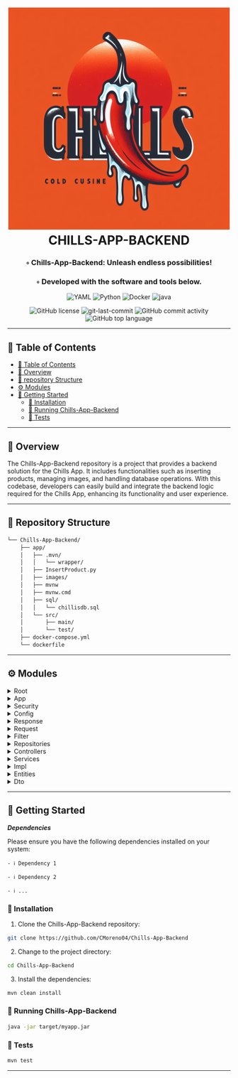 <div align="center">
<h1 align="center">
<img src="https://github.com/CMoreno04/Chills-App-Backend/blob/main/app/images/chills_cold.jpg" width="500"  />
<br>CHILLS-APP-BACKEND</h1>
<h3>◦ Chills-App-Backend: Unleash endless possibilities!</h3>
<h3>◦ Developed with the software and tools below.</h3>

<p align="center">
<img src="https://img.shields.io/badge/YAML-CB171E.svg?style=flat-square&logo=YAML&logoColor=white" alt="YAML" />
<img src="https://img.shields.io/badge/Python-3776AB.svg?style=flat-square&logo=Python&logoColor=white" alt="Python" />
<img src="https://img.shields.io/badge/Docker-2496ED.svg?style=flat-square&logo=Docker&logoColor=white" alt="Docker" />
<img src="https://img.shields.io/badge/java-%23ED8B00.svg?style=flat-square&logo=openjdk&logoColor=white" alt="java" />
</p>
<img src="https://img.shields.io/github/license/CMoreno04/Chills-App-Backend?style=flat-square&color=5D6D7E" alt="GitHub license" />
<img src="https://img.shields.io/github/last-commit/CMoreno04/Chills-App-Backend?style=flat-square&color=5D6D7E" alt="git-last-commit" />
<img src="https://img.shields.io/github/commit-activity/m/CMoreno04/Chills-App-Backend?style=flat-square&color=5D6D7E" alt="GitHub commit activity" />
<img src="https://img.shields.io/github/languages/top/CMoreno04/Chills-App-Backend?style=flat-square&color=5D6D7E" alt="GitHub top language" />
</div>

---

## 📖 Table of Contents
- [📖 Table of Contents](#-table-of-contents)
- [📍 Overview](#-overview)
- [📂 repository Structure](#-repository-structure)
- [⚙️ Modules](#modules)
- [🚀 Getting Started](#-getting-started)
    - [🔧 Installation](#-installation)
    - [🤖 Running Chills-App-Backend](#-running-Chills-App-Backend)
    - [🧪 Tests](#-tests)

---


## 📍 Overview

The Chills-App-Backend repository is a project that provides a backend solution for the Chills App. It includes functionalities such as inserting products, managing images, and handling database operations. With this codebase, developers can easily build and integrate the backend logic required for the Chills App, enhancing its functionality and user experience.

---

## 📂 Repository Structure

```sh
└── Chills-App-Backend/
    ├── app/
    │   ├── .mvn/
    │   │   └── wrapper/
    │   ├── InsertProduct.py
    │   ├── images/
    │   ├── mvnw
    │   ├── mvnw.cmd
    │   ├── sql/
    │   │   └── chillisdb.sql
    │   └── src/
    │       ├── main/
    │       └── test/
    ├── docker-compose.yml
    └── dockerfile

```

---


## ⚙️ Modules

<details closed><summary>Root</summary>

| File                                                                                               | Summary                                                                                                                                                                                                                                                                                                                                                                                                                                                                                                                                     |
| ---                                                                                                | ---                                                                                                                                                                                                                                                                                                                                                                                                                                                                                                                                         |
| [dockerfile](https://github.com/CMoreno04/Chills-App-Backend/blob/main/dockerfile)                 | Creates a Docker image for the Chills-App-Backend project. It uses an ARM-compatible base image with Maven and Java 17. The code sets the working directory, copies the pom.xml file to fetch dependencies, and then copies the src directory containing the source code. Maven is used to package the application without running tests. The code also exposes port 8081 and runs the built Spring Boot application using the packaged WAR file.                                                                                 |
| [docker-compose.yml](https://github.com/CMoreno04/Chills-App-Backend/blob/main/docker-compose.yml) | Defines a Docker Compose configuration file. It sets up multiple services, including the backend for a Chills Restaurant app, a MariaDB database, a React app, and an Nginx proxy. The Chills Restaurant backend service is configured with environment variables for the server, database, logging, and security settings. The MariaDB service is configured with a root password and a database. The React app is configured with an API URL. The Nginx proxy is configured with SSL certificates and a custom nginx.conf file. |

</details>

<details closed><summary>App</summary>

| File                                                                                                                                                      | Summary                                                                                                                                                                                                                                                                                                                                                                                                                                                                                                                                                                                                                              |
| ---                                                                                                                                                       | ---                                                                                                                                                                                                                                                                                                                                                                                                                                                                                                                                                                                                                                  |
| [mvnw.cmd](https://github.com/CMoreno04/Chills-App-Backend/blob/main/app/mvnw.cmd)                                                                        | A Windows batch script that starts the Apache Maven Wrapper, a tool that automatically downloads and configures the necessary Maven version for a project. It checks the presence and validity of the Java path, sets up the project base directory, downloads the Maven Wrapper if necessary, verifies its SHA-256 sum, and then runs Maven with the provided command line arguments. It also includes the option to execute pre and post scripts before and after the Maven Wrapper execution.                                                                                                                   |
| [mvnw](https://github.com/CMoreno04/Chills-App-Backend/blob/main/app/mvnw)                                                                                | A shell script that starts the Apache Maven Wrapper, which is a way to ensure that a specific version of Maven is used for a project, regardless of the version installed on the system. The script finds the project base directory, downloads the Maven wrapper if necessary, sets the Java and Maven environment variables, and then invokes the Maven wrapper to execute Maven commands with the specified arguments.                                                                                                                                                                                                |
| [InsertProduct.py](https://github.com/CMoreno04/Chills-App-Backend/blob/main/app/InsertProduct.py)                                                        | An implementation of a script called "InsertProduct.py" in the "Chills-App-Backend/app" directory. It utilizes the pymysql library to connect to a MySQL database called "chillisdb". The script inserts a list of products into the "MenuItem" table in the database. Each product has attributes such as name, price, description, imageUrl, and category. The script reads the image files specified in the "imageUrl" attribute and converts them into image blobs to be stored in the database. It then uses a bulk insert method to efficiently insert all the products into the database and commits the changes. |
| [AppApplicationTests.java](https://github.com/CMoreno04/Chills-App-Backend/blob/main/app/src/test/java/com/chillsrestaurant/app/AppApplicationTests.java) | A test class called "AppApplicationTests" located in the "app/src/test/java/com/chillsrestaurant/app" path. It uses the Spring Boot framework to test the application's context loading functionality. It is annotated with "@SpringBootTest" to indicate that it is a Spring Boot test. The "contextLoads" method is empty, indicating that it is a basic test to ensure that the application's context can be successfully loaded.                                                                                                                                                                                    |
| [ServletInitializer.java](https://github.com/CMoreno04/Chills-App-Backend/blob/main/app/src/main/java/com/chillsrestaurant/app/ServletInitializer.java)   | A Java class that extends SpringBootServletInitializer and overrides the configure() method. This class is responsible for configuring the Spring Boot application for deployment in a servlet container. It sets the main application class, AppApplication, as the source for the application.                                                                                                                                                                                                                                                                                                                         |
| [AppApplication.java](https://github.com/CMoreno04/Chills-App-Backend/blob/main/app/src/main/java/com/chillsrestaurant/app/AppApplication.java)           | Basic Spring Boot application starter class in Java. This is usually the entry point of a Spring Boot application, containing the `main` method that is required to run the application. The `@SpringBootApplication` annotation is a convenience annotation that adds:

- `@Configuration`: Tags the class as a source of bean definitions for the application context.
- `@EnableAutoConfiguration`: Tells Spring Boot to start adding beans based on classpath settings, other beans, and various property settings.
- `@ComponentScan`: Tells Spring to look for other components, configurations, and services in the `com.chillsrestaurant.app` package, allowing it to find controllers, services, etc.                                                                                                                                                                                                                                                                                                                                                                                                                                                                                                                                                                                                                     |

</details>

<details closed><summary>Security</summary>

| File                                                                                                                                                   | Summary                                                                                                                                                                             |
| ---                                                                                                                                                    | ---                                                                                                                                                                                 |
| [OpenApiConfig.java](https://github.com/CMoreno04/Chills-App-Backend/blob/main/app/src/main/java/com/chillsrestaurant/app/security/OpenApiConfig.java) |OpenApiConfig.java configures and provides an instance of OpenAPI for the Chills Restaurant API. It sets the title, version, and description for the API documentation. |

</details>

<details closed><summary>Config</summary>

| File                                                                                                                                                                          | Summary                                                                                                                                                                                                                                                                                                                                                           |
| ---                                                                                                                                                                           | ---                                                                                                                                                                                                                                                                                                                                                               |
| [SecurityConfiguration.java](https://github.com/CMoreno04/Chills-App-Backend/blob/main/app/src/main/java/com/chillsrestaurant/app/security/config/SecurityConfiguration.java) | Security Configuration for a Spring Boot application. It sets up various security features such as CSRF protection, CORS configuration, authorization rules, session management, and authentication providers. It also implements a JWT filter for authentication. Additionally, it defines a password encoder and an authentication manager. |

</details>

<details closed><summary>Response</summary>

| File                                                                                                                                                                                        | Summary                                                                                                                                                                                                                                                                                |
| ---                                                                                                                                                                                         | ---                                                                                                                                                                                                                                                                                    |
| [RegisteredResponse.java](https://github.com/CMoreno04/Chills-App-Backend/blob/main/app/src/main/java/com/chillsrestaurant/app/security/dao/response/RegisteredResponse.java)               | Java class that defines a response object for a security-related DAO operation in a Chills Restaurant application. The class has four annotations: @Data, @Builder, @NoArgsConstructor, and @AllArgsConstructor. It has a single field called "username" of type String. |
| [JwtAuthenticationResponse.java](https://github.com/CMoreno04/Chills-App-Backend/blob/main/app/src/main/java/com/chillsrestaurant/app/security/dao/response/JwtAuthenticationResponse.java) |  Class named "JwtAuthenticationResponse" that is meant to be a response object for JWT authentication. It has two properties: "token" and "role". The class is annotated with Lombok annotations for generating getters, setters, constructors, and builder methods. |

</details>

<details closed><summary>Request</summary>

| File                                                                                                                                                                               | Summary                                                                                                                                                                                                                                                                                                                                                                                                                                                             |
| ---                                                                                                                                                                                | ---                                                                                                                                                                                                                                                                                                                                                                                                                                                                 |
| [CustomerSigninRequest.java](https://github.com/CMoreno04/Chills-App-Backend/blob/main/app/src/main/java/com/chillsrestaurant/app/security/dao/request/CustomerSigninRequest.java) |  Java class called "CustomerSigninRequest" which extends another class called "SigninRequest". It represents a request for customer sign-in and includes a field for the username. The class uses Lombok annotations to automatically generate getters, setters, and constructor methods for the field.|
| [EmployeeSignUpRequest.java](https://github.com/CMoreno04/Chills-App-Backend/blob/main/app/src/main/java/com/chillsrestaurant/app/security/dao/request/EmployeeSignUpRequest.java) |  Java class named "EmployeeSignUpRequest" that extends another class called "SignUpRequest". It includes a data field called "employeeId" and utilizes Lombok annotations for generating getters, setters, equals, hashCode, and a default constructor. This class is used for representing a request object for employee sign-up functionality in a security-related DAO (Data Access Object) package of the Chills-App-Backend application. |
| [EmployeeSigninRequest.java](https://github.com/CMoreno04/Chills-App-Backend/blob/main/app/src/main/java/com/chillsrestaurant/app/security/dao/request/EmployeeSigninRequest.java) |  Java class named "EmployeeSigninRequest" which extends another class named "SigninRequest". It has a private field named "employeeId" and uses the Lombok library for generating getter, setter, constructor, and equals/hashCode methods. This class is located in a specific package within the "app/src/main/java/com/chillsrestaurant/app/security/dao/request" directory of a project named "Chills-App-Backend". |   
| [SignUpRequest.java](https://github.com/CMoreno04/Chills-App-Backend/blob/main/app/src/main/java/com/chillsrestaurant/app/security/dao/request/SignUpRequest.java)                 | Java class that defines a data transfer object (DTO) for a sign-up request. It contains properties for a user's first name, last name, email, password, and role. The class is annotated with Lombok annotations to automatically generate getters, setters, constructors, and other boilerplate code. This DTO is likely used for handling user registration in an application's security module.|

</details>

<details closed><summary>Filter</summary>

| File                                                                                                                                                                              | Summary                                                                                                                                                                                                                                                                                                                                                                                                                                                                            |
| ---                                                                                                                                                                               | ---                                                                                                                                                                                                                                                                                                                                                                                                                                                                                |
| [JwtAuthenticationFilter.java](https://github.com/CMoreno04/Chills-App-Backend/blob/main/app/src/main/java/com/chillsrestaurant/app/security/filter/JwtAuthenticationFilter.java) | Java class that represents a JWT (JSON Web Token) authentication filter. It is used to authenticate and authorize requests in a web application. The filter checks for a JWT in the request's "Authorization" header, extracts the user email from the token, and validates the token. If the token is valid, the filter sets the user's authentication details in the security context. It then allows the request to proceed to the next step in the filter chain. |

</details>

<details closed><summary>Repositories</summary>

| File                                                                                                                                                                 | Summary                                                                                                                                                                                                                                                                                                                                                                                                                                                                                      |
| ---                                                                                                                                                                  | ---                                                                                                                                                                                                                                                                                                                                                                                                                                                                                          |
| [CustomerRepository.java](https://github.com/CMoreno04/Chills-App-Backend/blob/main/app/src/main/java/com/chillsrestaurant/app/Repositories/CustomerRepository.java) | Java interface called CustomerRepository that extends the JpaRepository interface. It provides methods for accessing and manipulating Customer entities in a database. It includes methods for finding a customer by email, finding customer email by username, and performing other common CRUD operations on the Customer entity. The code also includes annotations for mapping the repository to the database and specifying SQL queries using the @Query annotation. |
| [EmployeeRepository.java](https://github.com/CMoreno04/Chills-App-Backend/blob/main/app/src/main/java/com/chillsrestaurant/app/Repositories/EmployeeRepository.java) | Java interface called EmployeeRepository that extends the JpaRepository interface. It provides methods for accessing and manipulating Employee entities in a database. It includes methods for finding a customer by email, finding customer email by username, and performing other common CRUD operations on the Employee entity. The code also includes annotations for mapping the repository to the database and specifying SQL queries using the @Query annotation.                                                                                                                                                                                                                                                                                                                                                                                                                                                                                    |
| [UserRepository.java](https://github.com/CMoreno04/Chills-App-Backend/blob/main/app/src/main/java/com/chillsrestaurant/app/Repositories/UserRepository.java)         | Repository interface in a Java project that uses Spring Data JPA. It extends the JpaRepository interface, which provides basic CRUD operations for the User entity. The interface declares a custom method "findByEmail", which allows finding a User entity by its email address. The UserRepository interface is also annotated with the @Repository annotation, indicating that it is a Spring-managed repository component.                                       |
| [MenuItemRepository.java](https://github.com/CMoreno04/Chills-App-Backend/blob/main/app/src/main/java/com/chillsrestaurant/app/Repositories/MenuItemRepository.java) | Repository interface named MenuItemRepository. It extends the JpaRepository interface, which is provided by the Spring Data JPA framework. This interface allows the application to perform CRUD operations (create, read, update, delete) on MenuItem objects stored in a database using Java Persistence API (JPA).                                                                                                                                                     |

</details>

<details closed><summary>Controllers</summary>

| File                                                                                                                                                                            | Summary                                                                                                                                                                                                                                                                                                                                                                                                                                                                                                      |
| ---                                                                                                                                                                             | ---                                                                                                                                                                                                                                                                                                                                                                                                                                                                                                          |
| [AuthenticationController.java](https://github.com/CMoreno04/Chills-App-Backend/blob/main/app/src/main/java/com/chillsrestaurant/app/Controllers/AuthenticationController.java) | AuthenticationController class, which is responsible for handling various authentication endpoints. It includes methods for employee and customer sign up, as well as sign in. Each method has an endpoint mapping, request body parameter, and an operation summary. The methods return appropriate ResponseEntity objects based on the request and authentication service responses. Overall, this code provides registration and sign-in services for both employees and customers. |
| [MenuItemController.java](https://github.com/CMoreno04/Chills-App-Backend/blob/main/app/src/main/java/com/chillsrestaurant/app/Controllers/MenuItemController.java)             | Java class called MenuItemController, which is a REST controller responsible for handling HTTP requests related to menu items in a restaurant app. It has a GET method that returns a list of menu items stored in a database. The controller uses MenuItemService, a service class, to retrieve the menu items from the database and return them as a response.                                                                                                                          |

</details>

<details closed><summary>Services</summary>

| File                                                                                                                                                                   | Summary                                                                                                                                                                                                                                                                                                                                                                                                                               |
| ---                                                                                                                                                                    | ---                                                                                                                                                                                                                                                                                                                                                                                                                                   |
| [JwtService.java](https://github.com/CMoreno04/Chills-App-Backend/blob/main/app/src/main/java/com/chillsrestaurant/app/Services/JwtService.java)                       | Interface called JwtService that contains three methods. The extractUserName method takes a token and returns the username extracted from the token. The generateToken method takes a UserDetails object and generates a token based on the user details. The isTokenValid method takes a token and a UserDetails object and checks if the token is valid for the given user details.                         |
| [UserService.java](https://github.com/CMoreno04/Chills-App-Backend/blob/main/app/src/main/java/com/chillsrestaurant/app/Services/UserService.java)                     | Interface called UserService that extends the UserDetailsService interface from the Spring Security framework. The UserService interface has one method, userDetailsService(), which returns an instance of the UserDetailsService interface.                                                                                                                                                                 |
| [MenuItemService.java](https://github.com/CMoreno04/Chills-App-Backend/blob/main/app/src/main/java/com/chillsrestaurant/app/Services/MenuItemService.java)             | Service class called `MenuItemService` in the `com.chillsrestaurant.app.Services` package. This class contains a method `getAllProducts` which retrieves all menu items from the database using the `MenuItemRepository`. It returns a list of `MenuItemDTO` objects, which are created from the retrieved menu items. The `MenuItemService` is annotated with `@Service` to indicate that it is a Spring service. |
| [AuthenticationService.java](https://github.com/CMoreno04/Chills-App-Backend/blob/main/app/src/main/java/com/chillsrestaurant/app/Services/AuthenticationService.java) | Interface for an authentication service in a restaurant application. It includes methods for signing up and signing in users, taking in request objects and returning a response object with a JWT authentication token.                                                                                                                                                                                               |

</details>

<details closed><summary>Impl</summary>

| File                                                                                                                                                                                | Summary                                                                                                                                                                                                                                                                                                                                                                                                                                                                                                                                                                                                                               |
| ---                                                                                                                                                                                 | ---                                                                                                                                                                                                                                                                                                                                                                                                                                                                                                                                                                                                                                   |
| [JwtServiceImpl.java](https://github.com/CMoreno04/Chills-App-Backend/blob/main/app/src/main/java/com/chillsrestaurant/app/Services/Impl/JwtServiceImpl.java)                       | Java class that implements the JwtService interface for handling JSON Web Tokens (JWT) in a Spring Boot application. It provides methods for extracting the username from a token, generating a token based on user details, and validating the token's authenticity and expiration. The class uses the io.jsonwebtoken library for parsing and generating JWTs, and it also includes methods for extracting specific claims from a token and retrieving the token's expiration date. The signing key for JWTs is injected from an external configuration file.                                                        |
| [UserServiceImpl.java](https://github.com/CMoreno04/Chills-App-Backend/blob/main/app/src/main/java/com/chillsrestaurant/app/Services/Impl/UserServiceImpl.java)                     | Defines a service class `UserServiceImpl` in a Spring Boot application that implements a custom `UserService` interface. This service is responsible for integrating with Spring Security by providing a `UserDetailsService` that loads user-specific data.   |
| [AuthenticationServiceImpl.java](https://github.com/CMoreno04/Chills-App-Backend/blob/main/app/src/main/java/com/chillsrestaurant/app/Services/Impl/AuthenticationServiceImpl.java) | Java implementation of the Authentication Service. It provides functionalities for user signup and signin. The code includes methods to handle signup and signin requests for both employees and customers. The signup method takes a SignUpRequest and uses it to create a new user. The user's information is then stored in either the Employee or Customer repository. The signin method takes a SigninRequest and authenticates the user based on their email and password. If authentication is successful, a JWT (JSON Web Token) is generated using the JwtService and returned as a JwtAuthenticationResponse. |

</details>

<details closed><summary>Entities</summary>

| File                                                                                                                                               | Summary                                                                                                                                                                                                                                                                                                                                                                                                                                                                                                                                     |
| ---                                                                                                                                                | ---                                                                                                                                                                                                                                                                                                                                                                                                                                                                                                                                         |
| [Order.java](https://github.com/CMoreno04/Chills-App-Backend/blob/main/app/src/main/java/com/chillsrestaurant/app/Entities/Order.java)             | Java class "Order" in the Chills-App-Backend project. It defines the entity class for an order, including attributes such as id, orderTime, status, customer, employee, orderItems, and notes. It utilizes JPA annotations for database mapping and Lombok annotations for generating default constructors, getters, and setters.                                                                                                                                                                          |
| [OrderItem.java](https://github.com/CMoreno04/Chills-App-Backend/blob/main/app/src/main/java/com/chillsrestaurant/app/Entities/OrderItem.java)     | OrderItem entity class for the Chills-App-Backend. It is used to represent an individual item in an order at a restaurant. The OrderItem has properties such as id, order (referring to the order it belongs to), menuItem (referring to the menu item being ordered), quantity, and specialInstructions. The class uses JPA annotations for mapping to the database and Lombok annotations for generating getters, setters, and constructors.                                                                   |
| [Customer.java](https://github.com/CMoreno04/Chills-App-Backend/blob/main/app/src/main/java/com/chillsrestaurant/app/Entities/Customer.java)       |Customer class within the Chills-App-Backend project. It is a Java class that represents a customer entity in a restaurant application. The Customer class extends the User class and is annotated with the jakarta.persistence.Entity annotation, indicating that it is a persistent entity in a database. It includes a username field and overrides the getUsername() method from the User class to return the value of the username field. The class also uses lombok annotations for generating boilerplate code. |
| [OrderStatus.java](https://github.com/CMoreno04/Chills-App-Backend/blob/main/app/src/main/java/com/chillsrestaurant/app/Entities/OrderStatus.java) | Enumeration class called OrderStatus, which represents the different statuses that an order can have in a restaurant application. The possible order statuses are PENDING, IN_PROGRESS, COMPLETED, and CANCELED. This class is located in the Entities package of the project under the path `app/src/main/java/com/chillsrestaurant/app/Entities/OrderStatus.java`.                                                                                                                                                |
| [User.java](https://github.com/CMoreno04/Chills-App-Backend/blob/main/app/src/main/java/com/chillsrestaurant/app/Entities/User.java)               | User entity for a Chills Restaurant application backend. It defines the properties and behaviors of a User object, including attributes like id, firstName, lastName, email, password, and role. It implements the UserDetails interface and provides methods for authentication and authorization. The User class also defines the necessary annotations for persistence and inheritance.                                                                                                                          |
| [MenuItem.java](https://github.com/CMoreno04/Chills-App-Backend/blob/main/app/src/main/java/com/chillsrestaurant/app/Entities/MenuItem.java)       | MenuItem entity in the Chills-App-Backend project. It defines the structure and properties of a menu item, including the ID, price, description, name, category, and image. The image is stored as a byte array in a column defined as a LONGBLOB type.                                                                                                                                                                                                                                                             |
| [Role.java](https://github.com/CMoreno04/Chills-App-Backend/blob/main/app/src/main/java/com/chillsrestaurant/app/Entities/Role.java)               | n enumeration called "Role" within the "Entities" package. It includes three predefined values: CUSTOMER, ADMIN, and EMPLOYEE. This enumeration is used to represent different roles within a restaurant application.                                                                                                                                                                                                                                                                                                     |
| [Employee.java](https://github.com/CMoreno04/Chills-App-Backend/blob/main/app/src/main/java/com/chillsrestaurant/app/Entities/Employee.java)       | Java class named "Employee" that represents an entity in a Chills Restaurant application. It extends the "User" class and adds an additional field called "employeeId". The class overrides two methods from the superclass to return the ID and email of the employee. The class is annotated with various Lombok annotations for generating getter and setter methods, constructors, and builder methods. It is also annotated as an entity for persistence purposes.                                                       |

</details>

<details closed><summary>Dto</summary>

| File                                                                                                                                                   | Summary                                                                                                                                                                                                                                                                                                                                                                                                                                                                             |
| ---                                                                                                                                                    | ---                                                                                                                                                                                                                                                                                                                                                                                                                                                                                 |
| [MenuItemDTO.java](https://github.com/CMoreno04/Chills-App-Backend/blob/main/app/src/main/java/com/chillsrestaurant/app/Entities/dto/MenuItemDTO.java) | Data Transfer Object (DTO) class named MenuItemDTO.java. It represents a menu item entity and provides a way to transfer data between layers of the application. The class has fields for id, price, description, name, category, and image. It also has a constructor that takes a MenuItem object and sets the corresponding field values. The image field is encoded using Base64 encoding before setting it in the DTO object.                                    |
| [OrderDTO.java](https://github.com/CMoreno04/Chills-App-Backend/blob/main/app/src/main/java/com/chillsrestaurant/app/Entities/dto/OrderDTO.java)       | Java class that defines a Data Transfer Object (DTO) called OrderDTO. It represents an order entity and contains various properties such as order ID, order time, status, notes, and customer and employee details. It also includes inner DTO classes for customer, employee, order item, and menu item, each with their respective properties. The class utilizes Lombok annotations to automatically generate no-args constructors, getters, and setters. |

</details>

---

## 🚀 Getting Started

***Dependencies***

Please ensure you have the following dependencies installed on your system:

`- ℹ️ Dependency 1`

`- ℹ️ Dependency 2`

`- ℹ️ ...`

### 🔧 Installation

1. Clone the Chills-App-Backend repository:
```sh
git clone https://github.com/CMoreno04/Chills-App-Backend
```

2. Change to the project directory:
```sh
cd Chills-App-Backend
```

3. Install the dependencies:
```sh
mvn clean install
```

### 🤖 Running Chills-App-Backend

```sh
java -jar target/myapp.jar
```

### 🧪 Tests
```sh
mvn test
```

---
